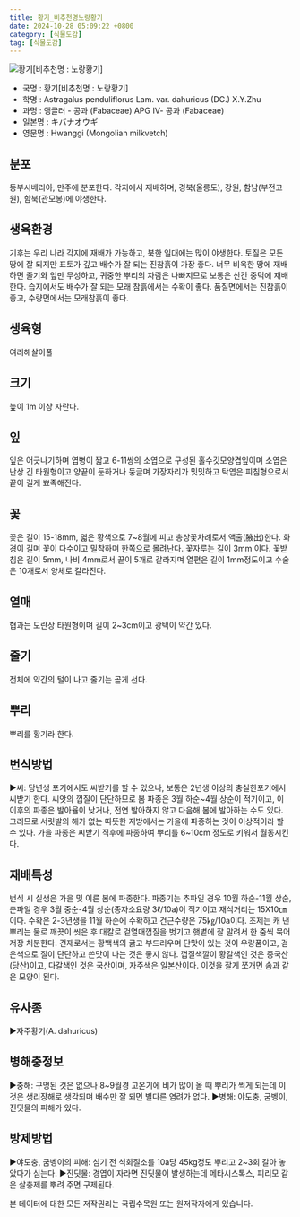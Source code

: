 ```yaml
---
title: 황기_비추천명노랑황기
date: 2024-10-28 05:09:22 +0800
category: [식물도감]
tag: [식물도감]
---
```




![황기[비추천명 : 노랑황기]](/fileUpload/plants/basic/Leguminosae/Astragalus/12242/12242_20160816135144501files_th2.jpg)
- 국명 : 황기[비추천명 : 노랑황기]
- 학명 : Astragalus penduliflorus Lam. var. dahuricus (DC.) X.Y.Zhu
- 과명 : 앵글러 - 콩과 (Fabaceae) APG Ⅳ- 콩과 (Fabaceae)
- 일본명 : キバナオウギ
- 영문명 : Hwanggi (Mongolian milkvetch)


## 분포
동부시베리아, 만주에 분포한다.각지에서 재배하며, 경북(울릉도), 강원, 함남(부전고원), 함북(관모봉)에 야생한다.
## 생육환경
기후는 우리 나라 각지에 재배가 가능하고, 북한 일대에는 많이 야생한다. 토질은 모든 땅에 잘 되지만 표토가 깊고 배수가 잘 되는 진참흙이 가장 좋다. 너무 비옥한 땅에 재배하면 줄기와 잎만 무성하고, 귀중한 뿌리의 자람은 나빠지므로 보통은 산간 중턱에 재배한다. 습지에서도 배수가 잘 되는 모래 참흙에서는 수확이 좋다. 품질면에서는 진참흙이 좋고, 수량면에서는 모래참흙이 좋다.
## 생육형
여러해살이풀 
## 크기
높이 1m 이상 자란다.
## 잎
잎은 어긋나기하며 엽병이 짧고 6-11쌍의 소엽으로 구성된 홀수깃모양겹잎이며 소엽은 난상 긴 타원형이고 양끝이 둔하거나 둥글며 가장자리가 밋밋하고 탁엽은 피침형으로서 끝이 길게 뾰족해진다.
## 꽃
꽃은 길이 15-18mm, 엷은 황색으로 7~8월에 피고 총상꽃차례로서 액출(腋出)한다. 화경이 길며 꽃이 다수이고 밀착하며 한쪽으로 몰려난다. 꽃자루는 길이 3mm 이다. 꽃받침은 길이 5mm, 나비 4mm로서 끝이 5개로 갈라지며 열편은 길이 1mm정도이고 수술은 10개로서 양체로 갈라진다.
## 열매
협과는 도란상 타원형이며 길이 2~3cm이고 광택이 약간 있다.
## 줄기
전체에 약간의 털이 나고 줄기는 곧게 선다.
## 뿌리
뿌리를 황기라 한다.
## 번식방법
▶씨: 당년생 포기에서도 씨받기를 할 수 있으나, 보통은 2년생 이상의 충실한포기에서 씨받기 한다. 씨앗의 껍질이 단단하므로 봄 파종은 3월 하순~4월 상순이 적기이고, 이 이후의 파종은 발아율이 낮거나, 전연 발아하지 않고 다음해 봄에 발아하는 수도 있다. 그러므로 서릿발의 해가 없는 따뜻한 지방에서는 가을에 파종하는 것이 이상적이라 할 수 있다. 가을 파종은 씨받기 직후에 파종하여 뿌리를 6~10cm 정도로 키워서 월동시킨다.
## 재배특성
번식 시 실생은 가을 및 이른 봄에 파종한다. 파종기는 추파일 경우 10월 하순-11월 상순, 춘파일 경우 3월 중순-4월 상순(종자소요량 3ℓ/10a)이 적기이고 재식거리는 15X10㎝이다. 수확은 2-3년생을 11월 하순에 수확하고 건근수량은 75㎏/10a이다. 조제는 캐 낸 뿌리는 물로 깨끗이 씻은 후 대칼로 겉열매껍질을 벗기고 햇볕에 잘 말려서 한 줌씩 묶어 저장 처분한다. 건재로서는 황백색의 굵고 부드러우며 단맛이 있는 것이 우량품이고, 검은색으로 질이 단단하고 쓴맛이 나는 것은 좋지 않다. 껍질색깔이 황갈색인 것은 중국산(당산)이고, 다갈색인 것은 국산이며, 자주색은 일본산이다.  이것을 잘게 쪼개면 솜과 같은 모양이 된다.
## 유사종
▶자주황기(A. dahuricus)
## 병해충정보
▶충해: 구명된 것은 없으나 8~9월경 고온기에 비가 많이 올 때 뿌리가 썩게 되는데 이것은 생리장해로 생각되며 배수만 잘 되면 별다른 염려가 없다.▶병해: 야도충, 굼벵이, 진딧물의 피해가 있다.
## 방제방법
▶야도충, 굼벵이의 피해: 심기 전 석회질소를 10a당 45kg정도 뿌리고 2~3회 갈아 놓았다가 심는다.▶진딧물: 경엽이 자라면 진딧물이 발생하는데 메타시스톡스, 피리모 같은 살충제를 뿌려 주면 구제된다.






본 데이터에 대한 모든 저작권리는 국립수목원 또는 원저작자에게 있습니다.

